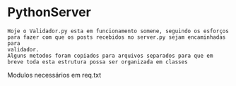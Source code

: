 # PythonServer
    Hoje o Validador.py esta em funcionamento somene, seguindo os esforços para fazer com que os posts recebidos no server.py sejam encaminhadas para
    validador.
    Alguns metodos foram copiados para arquivos separados para que em breve toda esta estrutura possa ser organizada em classes
    


Modulos necessários em req.txt

